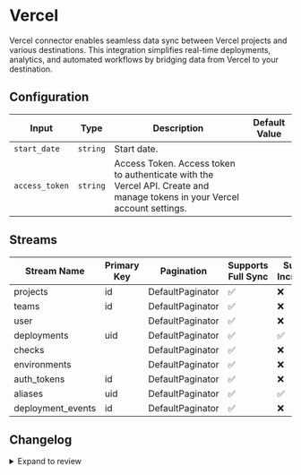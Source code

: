 # Vercel
 Vercel connector  enables seamless data sync between Vercel projects and various destinations. This integration simplifies real-time deployments, analytics, and automated workflows by bridging data from Vercel to your destination.

## Configuration

| Input | Type | Description | Default Value |
|-------|------|-------------|---------------|
| `start_date` | `string` | Start date.  |  |
| `access_token` | `string` | Access Token. Access token to authenticate with the Vercel API. Create and manage tokens in your Vercel account settings. |  |

## Streams
| Stream Name | Primary Key | Pagination | Supports Full Sync | Supports Incremental |
|-------------|-------------|------------|---------------------|----------------------|
| projects | id | DefaultPaginator | ✅ |  ❌  |
| teams | id | DefaultPaginator | ✅ |  ❌  |
| user |  | DefaultPaginator | ✅ |  ❌  |
| deployments | uid | DefaultPaginator | ✅ |  ✅  |
| checks |  | DefaultPaginator | ✅ |  ❌  |
| environments |  | DefaultPaginator | ✅ |  ❌  |
| auth_tokens | id | DefaultPaginator | ✅ |  ❌  |
| aliases | uid | DefaultPaginator | ✅ |  ✅  |
| deployment_events | id | DefaultPaginator | ✅ |  ❌  |

## Changelog

<details>
  <summary>Expand to review</summary>

| Version          | Date              | Pull Request | Subject        |
|------------------|-------------------|--------------|----------------|
| 0.0.10 | 2025-02-01 | [53112](https://github.com/airbytehq/airbyte/pull/53112) | Update dependencies |
| 0.0.9 | 2025-01-25 | [52398](https://github.com/airbytehq/airbyte/pull/52398) | Update dependencies |
| 0.0.8 | 2025-01-18 | [51992](https://github.com/airbytehq/airbyte/pull/51992) | Update dependencies |
| 0.0.7 | 2025-01-11 | [51441](https://github.com/airbytehq/airbyte/pull/51441) | Update dependencies |
| 0.0.6 | 2024-12-28 | [50822](https://github.com/airbytehq/airbyte/pull/50822) | Update dependencies |
| 0.0.5 | 2024-12-21 | [50373](https://github.com/airbytehq/airbyte/pull/50373) | Update dependencies |
| 0.0.4 | 2024-12-14 | [49786](https://github.com/airbytehq/airbyte/pull/49786) | Update dependencies |
| 0.0.3 | 2024-12-12 | [49421](https://github.com/airbytehq/airbyte/pull/49421) | Update dependencies |
| 0.0.2 | 2024-11-04 | [48270](https://github.com/airbytehq/airbyte/pull/48270) | Update dependencies |
| 0.0.1 | 2024-10-22 | | Initial release by [@bishalbera](https://github.com/bishalbera) via Connector Builder |

</details>
